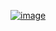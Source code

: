[![image](https://github.com/dmitry-kostin/dmitry-kostin/assets/1920678/5f9ba37e-1c98-4e48-bce3-20804b2b4afd)](https://iwooky.me)
